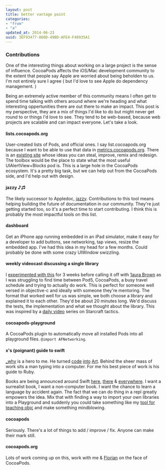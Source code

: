 ```yaml
---
layout: post
title: better vantage point
categories:
- "from"
- "a"
updated_at: 2014-06-23
uuid: 3EF93477-860D-49BD-AFE4-F48935A1
---
```


### Contributions

One of the interesting things about working on a large project is the sense of influence. CocoaPods affects the iOS/Mac development community to the extent that people say Apple are worried about being beholden to us. I'm not entirely sure I agree ( but I'd love to see Apple do dependency management. )

Being an extremely active member of this community means I often get to spend time talking with others around where we're heading and what interesting oppertunities there are out there to make an impact. This post is my perspective, they are a mix of things I'd like to do but might never get round to or things I'd love to see. They tend to be web-based, because web projects are scalable and can impact everyone. Let's take a look.

#### lists.cocoapods.org

User-created lists of Pods, and official ones. I say list.cocoapods.org because I want to be able to use that data in [metrics.cocoapods.org](https://github.com/CocoaPods/metrics.cocoapods.org/). There is an [existing site](https://www.ruby-toolbox.com) whose ideas you can steal, improve, remix and redesign. The toolbox would be the place to state what the most useful UIAlertView+Blocks pod is. This is a large hole in the CocoaPods ecosystem. It's a pretty big task, but we can help out from the CocoaPods side, and I'd help out with design.
 

#### jazzy ♪♫

The likely successor to Appledoc, [jazzy](https://github.com/realm/jazzy). Contributions to this tool means helping building the future of documentation in our community. They're just getting started too, so it's a perfect time to start contributing. I think this is probably the most impactful tools on this list.


#### dashboard

Get an iPhone app running embedded in an iPad simulator, make it easy for a developer to add buttons, see networking, tap views, resize the embedded app. I've had this idea in my head for a few months. Could probably be done with some crazy UIWindow swizzling. 


#### weekly videocast discussing a single library

I [experimented with this](https://github.com/orta/life/issues/11) for 3 weeks before calling it off with [1aura Brown](https://twitter.com/1aurabrown) as I was struggling to find time between Pod5, CocoaPods, a busy travel schedule and trying to actually do work. This is perfect for someone well versed in objective-c and ideally with someone they're mentoring. The format that worked well for us was simple, we both choose a library and explained it to each other. They'd be about 20 minutes long. We'd discuss the tests, the implementation and what we thought about the library. This was inspired by a [daily video](http://day9.tv/d/Day9/day9-daily-655-scarlett-vs-bomber-the-best-sc2-game-in-history/) series on Starcraft tactics.

#### cocoapods-playground

A CocoaPods plugin to automatically move all installed Pods into all playground files. `@import AFNetworking`.

#### x's (poignant) guide to swift

[_why](https://en.wikipedia.org/wiki/Why_the_lucky_stiff) is a hero to me. He turned [code](http://aberant.tumblr.com/post/167375099/a-letter-from-why) [into](http://why.usesthis.com) [Art](http://www.reddit.com/r/programming/comments/9c5on/where_is_why/c0c83zg). Behind the sheer mass of work sits a man typing into a computer. For me his best piece of work is his guide to Ruby. 

Books are being announced around Swift [here](http://www.objc.io/books/), [there](https://leanpub.com/swift_book) & [everywhere](http://www.amazon.com/Taylor-Swift-Andrew-Vaughan/dp/B0085S14YK). I want a surrealist book, I want a non-computer book. I want the chance to learn a language by accident again. The fact that we can do thing in a repl greatly empowers the idea. Mix that with finding a way to import your own libraries into a Playground and suddenly you could take something like my [tool for teaching objc](http://orta.github.io/WibbleQuest/) and make something mindblowing.

#### cocoapods

Seriously. There's a lot of things to add / improve / fix. Anyone can make their mark still.

#### cocoapods.org

Lots of work coming up on this, work with me & [Florian](http://florianhanke.com) on the face of CocoaPods.
